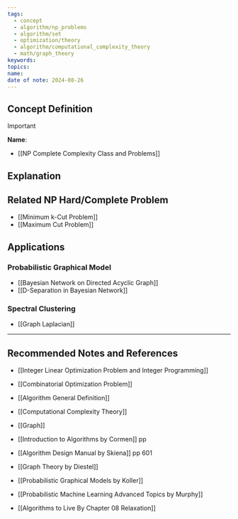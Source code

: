 ```yaml
---
tags:
  - concept
  - algorithm/np_problems
  - algorithm/set
  - optimization/theory
  - algorithm/computational_complexity_theory
  - math/graph_theory
keywords: 
topics: 
name: 
date of note: 2024-08-26
---
```


## Concept Definition

>[!important]
>**Name**: 



- [[NP Complete Complexity Class and Problems]]

## Explanation


## Related NP Hard/Complete Problem

- [[Minimum k-Cut Problem]]
- [[Maximum Cut Problem]]


## Applications

### Probabilistic Graphical Model

- [[Bayesian Network on Directed Acyclic Graph]]
- [[D-Separation in Bayesian Network]]


### Spectral Clustering

- [[Graph Laplacian]]






-----------
##  Recommended Notes and References


- [[Integer Linear Optimization Problem and Integer Programming]]
- [[Combinatorial Optimization Problem]]
- [[Algorithm General Definition]]
- [[Computational Complexity Theory]]
- [[Graph]]


- [[Introduction to Algorithms by Cormen]] pp 
- [[Algorithm Design Manual by Skiena]] pp 601
- [[Graph Theory by Diestel]]
- [[Probabilistic Graphical Models by Koller]]
- [[Probabilistic Machine Learning Advanced Topics by Murphy]]


- [[Algorithms to Live By Chapter 08 Relaxation]]